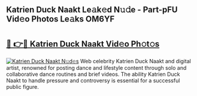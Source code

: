 ## Katrien Duck Naakt Le𝚊k𝚎d N𝚞𝚍e - Part-pFU Vid𝚎o Photos Le𝚊ks OM6YF

# <h2><a href="http://fb4wj5a.evod.top/?m=Katrien+Duck+Naakt">🔗 👉🔴 Katrien Duck Naakt Vid𝚎o Ph𝚘t𝚘s</a></h2>

[![Katrien Duck Naakt N𝚞d𝚎s](https://i.imgur.com/8V9OHl7.gif)](http://fb4wj5a.evod.top/?m=Katrien+Duck+Naakt)
Web celebrity Katrien Duck Naakt and digital artist, renowned for posting dance and lifestyle content through solo and collaborative dance routines and brief videos. The ability Katrien Duck Naakt to handle pressure and controversy is essential for a successful public figure. 
